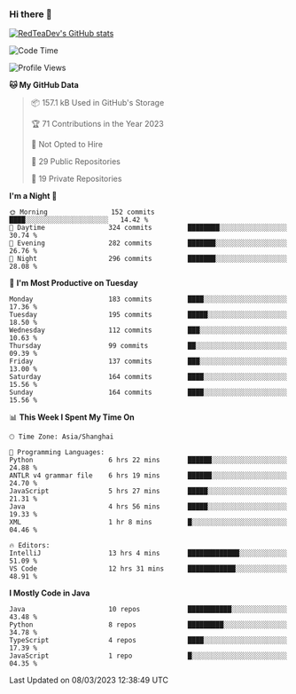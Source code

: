 ### Hi there 👋

<!--
**RedTeaDev/RedTeaDev** is a ✨ _special_ ✨ repository because its `README.md` (this file) appears on your GitHub profile.

Here are some ideas to get you started:

- 🔭 I’m currently working on ...
- 🌱 I’m currently learning ...
- 👯 I’m looking to collaborate on ...
- 🤔 I’m looking for help with ...
- 💬 Ask me about ...
- 📫 How to reach me: ...
- 😄 Pronouns: ...
- ⚡ Fun fact: ...
-->

<!--
[![wakatime](https://wakatime.com/badge/user/6b101ed0-04c0-4490-9283-eb61f2efff96.svg)](https://wakatime.com/@6b101ed0-04c0-4490-9283-eb61f2efff96)
!-->

[![RedTeaDev's GitHub stats](https://github-readme-stats.vercel.app/api?username=RedTeaDev)](https://github.com/anuraghazra/github-readme-stats)
<!--
[![willianrod's wakatime stats](https://github-readme-stats.vercel.app/api/wakatime?username=RedTeaDev)](https://github.com/anuraghazra/github-readme-stats)
!-->
<!--START_SECTION:waka-->
![Code Time](http://img.shields.io/badge/Code%20Time-1%2C247%20hrs%2010%20mins-blue)

![Profile Views](http://img.shields.io/badge/Profile%20Views-38-blue)

**🐱 My GitHub Data** 

> 📦 157.1 kB Used in GitHub's Storage 
 > 
> 🏆 71 Contributions in the Year 2023
 > 
> 🚫 Not Opted to Hire
 > 
> 📜 29 Public Repositories 
 > 
> 🔑 19 Private Repositories 
 > 
**I'm a Night 🦉** 

```text
🌞 Morning                152 commits         ████░░░░░░░░░░░░░░░░░░░░░   14.42 % 
🌆 Daytime                324 commits         ████████░░░░░░░░░░░░░░░░░   30.74 % 
🌃 Evening                282 commits         ███████░░░░░░░░░░░░░░░░░░   26.76 % 
🌙 Night                  296 commits         ███████░░░░░░░░░░░░░░░░░░   28.08 % 
```
📅 **I'm Most Productive on Tuesday** 

```text
Monday                   183 commits         ████░░░░░░░░░░░░░░░░░░░░░   17.36 % 
Tuesday                  195 commits         █████░░░░░░░░░░░░░░░░░░░░   18.50 % 
Wednesday                112 commits         ███░░░░░░░░░░░░░░░░░░░░░░   10.63 % 
Thursday                 99 commits          ██░░░░░░░░░░░░░░░░░░░░░░░   09.39 % 
Friday                   137 commits         ███░░░░░░░░░░░░░░░░░░░░░░   13.00 % 
Saturday                 164 commits         ████░░░░░░░░░░░░░░░░░░░░░   15.56 % 
Sunday                   164 commits         ████░░░░░░░░░░░░░░░░░░░░░   15.56 % 
```


📊 **This Week I Spent My Time On** 

```text
🕑︎ Time Zone: Asia/Shanghai

💬 Programming Languages: 
Python                   6 hrs 22 mins       ██████░░░░░░░░░░░░░░░░░░░   24.88 % 
ANTLR v4 grammar file    6 hrs 19 mins       ██████░░░░░░░░░░░░░░░░░░░   24.70 % 
JavaScript               5 hrs 27 mins       █████░░░░░░░░░░░░░░░░░░░░   21.31 % 
Java                     4 hrs 56 mins       █████░░░░░░░░░░░░░░░░░░░░   19.33 % 
XML                      1 hr 8 mins         █░░░░░░░░░░░░░░░░░░░░░░░░   04.46 % 

🔥 Editors: 
IntelliJ                 13 hrs 4 mins       █████████████░░░░░░░░░░░░   51.09 % 
VS Code                  12 hrs 31 mins      ████████████░░░░░░░░░░░░░   48.91 % 
```

**I Mostly Code in Java** 

```text
Java                     10 repos            ███████████░░░░░░░░░░░░░░   43.48 % 
Python                   8 repos             █████████░░░░░░░░░░░░░░░░   34.78 % 
TypeScript               4 repos             ████░░░░░░░░░░░░░░░░░░░░░   17.39 % 
JavaScript               1 repo              █░░░░░░░░░░░░░░░░░░░░░░░░   04.35 % 
```




 Last Updated on 08/03/2023 12:38:49 UTC
<!--END_SECTION:waka-->


